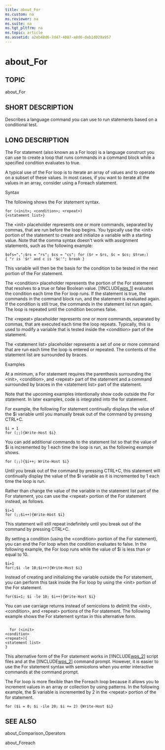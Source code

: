 ```yaml
---
title: about_For
ms.custom: na
ms.reviewer: na
ms.suite: na
ms.tgt_pltfrm: na
ms.topic: article
ms.assetid: a2eb48d6-7d47-4087-a8d6-deb1d029a957
---
```

# about_For
## TOPIC  
 about\_For  
  
## SHORT DESCRIPTION  
 Describes a language command you can use to run statements based on a conditional test.  
  
## LONG DESCRIPTION  
 The For statement \(also known as a For loop\) is a language construct you can use to create a loop that runs commands in a command block while a specified condition evaluates to true.  
  
 A typical use of the For loop is to iterate an array of values and to operate on a subset of these values. In most cases, if you want to iterate all the values in an array, consider using a Foreach statement.  
  
 Syntax  
  
 The following shows the For statement syntax.  
  
```  
for (<init>; <condition>; <repeat>)   
{<statement list>}  
```  
  
 The \<init\> placeholder represents one or more commands, separated by commas, that are run before the loop begins. You typically use the \<init\> portion of the statement to create and initialize a variable with a starting value. Note that the comma syntax doesn't work with assignment statements, such as the following example:  
  
```  
$ofs=",";$rs = "rs"; $cs = "cs"; for ($r = $rs, $c = $cs; $true;)   
{ "r is '$r' and c is '$c'"; break }  
```  
  
 This variable will then be the basis for the condition to be tested in the next portion of the For statement.  
  
 The \<condition\> placeholder represents the portion of the For statement that resolves to a true or false Boolean value. [!INCLUDE[wps_1]()] evaluates the condition each time the For loop runs. If the statement is true, the commands in the command block run, and the statement is evaluated again. If the condition is still true, the commands in the statement list run again. The loop is repeated until the condition becomes false.  
  
 The \<repeat\> placeholder represents one or more commands, separated by commas, that are executed each time the loop repeats. Typically, this is used to modify a variable that is tested inside the \<condition\> part of the statement.  
  
 The \<statement list\> placeholder represents a set of one or more command that are run each time the loop is entered or repeated. The contents of the statement list are surrounded by braces.  
  
 Examples  
  
 At a minimum, a For statement requires the parenthesis surrounding the \<init\>, \<condition\>, and \<repeat\> part of the statement and a command surrounded by braces in the \<statement list\> part of the statement.  
  
 Note that the upcoming examples intentionally show code outside the For statement. In later examples, code is integrated into the for statement.  
  
 For example, the following For statement continually displays the value of the $i variable until you manually break out of the command by pressing CTRL\+C.  
  
```  
$i = 1  
for (;;){Write-Host $i}  
```  
  
 You can add additional commands to the statement list so that the value of $i is incremented by 1 each time the loop is run, as the following example shows.  
  
```  
for (;;){$i++; Write-Host $i}  
```  
  
 Until you break out of the command by pressing CTRL\+C, this statement will continually display the value of the $i variable as it is  incremented by 1 each time the loop is run.  
  
 Rather than change the value of the variable in the statement list part of the For statement, you can use the \<repeat\> portion of the For statement instead, as follows.  
  
```  
$i=1  
for (;;$i++){Write-Host $i}  
```  
  
 This statement will still repeat indefinitely until you break out of the command by pressing CTRL\+C.  
  
 By setting a condition \(using the \<condition\> portion of the For statement\), you can end the For loop when the condition evaluates to false. In the following example, the For loop runs while the value of $i is less than or equal to 10.  
  
```  
$i=1  
for(;$i -le 10;$i++){Write-Host $i}  
```  
  
 Instead of creating and initializing the variable outside the For statement, you can perform this task inside the For loop by using the \<init\> portion of the For statement.  
  
```  
for($i=1; $i -le 10; $i++){Write-Host $i}  
```  
  
 You can use carriage returns instead of semicolons to delimit the \<init\>, \<condition\>, and \<repeat\> portions of the For statement. The following example shows the For statement syntax in this alternative form.  
  
```  
  
  for (<init>  
<condition>  
<repeat>){  
<statement list>  
}  
```  
  
 This alternative form of the For statement works in [!INCLUDE[wps_2]()] script files and at the [!INCLUDE[wps_2]()] command prompt. However, it is easier to use the For statement syntax with semicolons when you enter interactive commands at the command prompt.  
  
 The For loop is more flexible than the Foreach loop because it allows you to increment values in an array or collection by using patterns. In the following example, the $i variable is incremented by 2 in the \<repeat\> portion of the for statement.  
  
```  
for ($i = 0; $i -ile 20; $i += 2) {Write-Host $i}  
```  
  
## SEE ALSO  
 about\_Comparison\_Operators  
  
 about\_Foreach